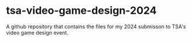 # tsa-video-game-design-2024
 A github repository that contains the files for my 2024 submisson to TSA's video game design event.
